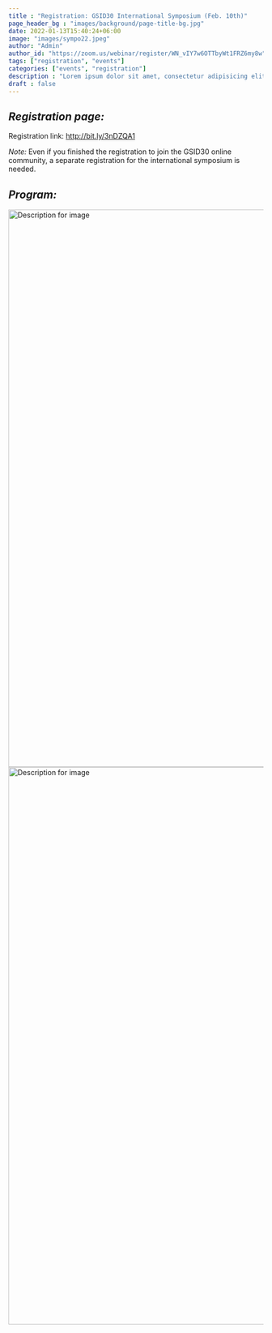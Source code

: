 ```yaml
---
title : "Registration: GSID30 International Symposium (Feb. 10th)"
page_header_bg : "images/background/page-title-bg.jpg"
date: 2022-01-13T15:40:24+06:00
image: "images/sympo22.jpeg"
author: "Admin"
author_id: "https://zoom.us/webinar/register/WN_vIY7w6OTTbyWt1FRZ6my8w"
tags: ["registration", "events"]
categories: ["events", "registration"]
description : "Lorem ipsum dolor sit amet, consectetur adipisicing elit. Maiores, velit."
draft : false
---
```


## _Registration page:_ 

Registration link: <http://bit.ly/3nDZQA1>

*Note:* Even if you finished the registration to join the GSID30 online community, a separate registration for the international symposium is needed.  


## _Program:_ 

<img src="https://monosnap.com/image/bMgfuk8zLH8Cgmq8NHvP9Px0PVtASP.png" alt="Description for image" width="600" height="1100">
<img src="https://monosnap.com/image/b0DdjGlwgkvWaRmqCqOVyajQEPvi2Z.png" alt="Description for image" width="600" height="1100">